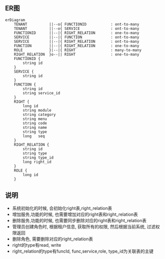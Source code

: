 ## ER图
```mermaid
erDiagram
	TENANT			||--o{ FUNCTIONID			: ont-to-many
	TENANT			||--o{ SERVICE				: ont-to-many
    FUNCTIONID  	||--|{ RIGHT_RELATION       : one-to-many
    SERVICE     	||--|{ FUNCTION     		: ont-to-many
	SERVICE     	||--|{ RIGHT_RELATION     	: ont-to-many
    FUNCTION    	||--|{ RIGHT_RELATION       : one-to-many
    ROLE        	}|--|{ RIGHT   				: many-to-many
    RIGHT_RELATION  }o--|| RIGHT        		: one-to-many
    FUNCTIONID {
        string id
    } 
	SERVICE {
        string id
    }
    FUNCTION {
        string id
        string service_id
    }
    RIGHT {
        long id
        string module
        string category
        string menu
        string code
        string name
        string type
		long   seq
    }
    RIGHT_RELATION {
        string id
		string type
        string type_id
        long right_id
    }
    ROLE {
        long id
    }
```

## 说明
- 系统初始化的时候, 会初始化right表,right_relation表
- 增加服务,功能的时候, 也需要增加对应的right表和right_relation表
- 删除服务,功能的时候, 也需要同步删除对应的right表和right_relation表
- 管理员创建角色时, 根据租户信息, 获取所有的权限, 然后根据当前系统, 过滤权限返回
- 删除角色, 需要删除对应的right_relation表
- right的type有read, write
- right_relation的type有funcId, func,service,role, type_id为关联表的主键
